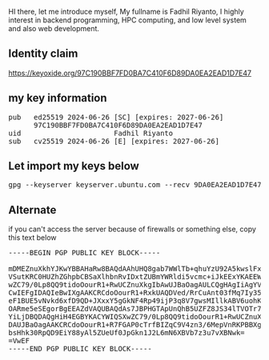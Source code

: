 HI there, let me introduce myself, My fullname 
is Fadhil Riyanto, I highly interest in backend programming,
HPC computing, and low level system and also web development.

Identity claim
------------------
https://keyoxide.org/97C190BBF7FD0BA7C410F6D89DA0EA2EAD1D7E47

my key information
------------------
<pre>
pub   ed25519 2024-06-26 [SC] [expires: 2027-06-26]
      97C190BBF7FD0BA7C410F6D89DA0EA2EAD1D7E47
uid                      Fadhil Riyanto <me@fadev.org>
sub   cv25519 2024-06-26 [E] [expires: 2027-06-26]
</pre>

Let import my keys below
------------------
<pre>
gpg --keyserver keyserver.ubuntu.com --recv 9DA0EA2EAD1D7E47
</pre>

Alternate
------------------
if you can't access the server because of firewalls or something else, copy this text below

<pre>
-----BEGIN PGP PUBLIC KEY BLOCK-----

mDMEZnuXkhYJKwYBBAHaRw8BAQdAAhUHQ8gab7WWlTb+qhuYzU92A5kwslFxpXpR
VSutKRC0HUZhZGhpbCBSaXlhbnRvIDxtZUBmYWRldi5vcmc+iJkEExYKAEEWIQSX
wZC79/0Lp8QQ9tidoOourR1+RwUCZnuXkgIbAwUJBaOagAULCQgHAgIiAgYVCgkI
CwIEFgIDAQIeBwIXgAAKCRCdoOourR1+RxkUAQDVed/RrCuAnt03fMq7Iy35gF2O
eF1BUE5vNvkd6xfD9QD+JXxxY5gGkNF4Rp49ijP3q8V7gwsMIllkABV6uohK0A24
OARme5eSEgorBgEEAZdVAQUBAQdAs7JBPHGTApUnQhB5UZFZ8JS34lTVOTr79fJA
YiLjDBQDAQgHiH4EGBYKACYWIQSXwZC79/0Lp8QQ9tidoOourR1+RwUCZnuXkgIb
DAUJBaOagAAKCRCdoOourR1+R7FGAP0cTrfBIZqC9V4zn3/6MepVnRKPBBXgakHF
bsHhk30RpQD9EiY88yAl5ZUeUf0JpGkn1J2L6mN6XBVb7z3u7vXBNwk=
=VwEF
-----END PGP PUBLIC KEY BLOCK-----
</pre>

